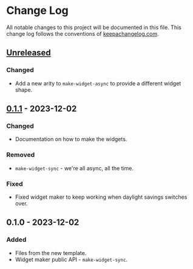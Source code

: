 # Change Log
All notable changes to this project will be documented in this file. This change log follows the conventions of [keepachangelog.com](http://keepachangelog.com/).

## [Unreleased]
### Changed
- Add a new arity to `make-widget-async` to provide a different widget shape.

## [0.1.1] - 2023-12-02
### Changed
- Documentation on how to make the widgets.

### Removed
- `make-widget-sync` - we're all async, all the time.

### Fixed
- Fixed widget maker to keep working when daylight savings switches over.

## 0.1.0 - 2023-12-02
### Added
- Files from the new template.
- Widget maker public API - `make-widget-sync`.

[Unreleased]: https://sourcehost.site/your-name/day-two/compare/0.1.1...HEAD
[0.1.1]: https://sourcehost.site/your-name/day-two/compare/0.1.0...0.1.1
